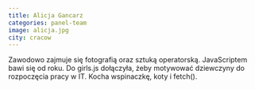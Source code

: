 ```yaml
---
title: Alicja Gancarz
categories: panel-team
image: alicja.jpg
city: cracow
---
```

Zawodowo zajmuje się fotografią oraz sztuką operatorską. JavaScriptem bawi się od roku. Do girls.js dołączyła, żeby motywować dziewczyny do rozpoczęcia pracy w IT. Kocha wspinaczkę, koty i fetch().
